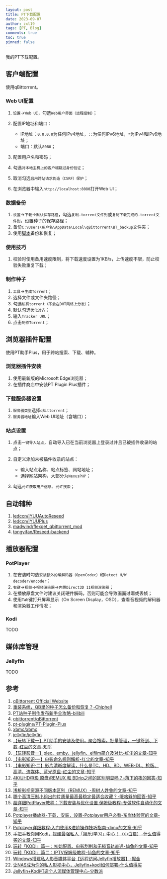 ```yaml
---
layout: post
title: PT下载配置
date: 2023-09-07
author: zxl19
tags: [PT, Blog]
comments: true
toc: true
pinned: false
---
```


我的PT下载配置。

<!-- more -->

## 客户端配置

使用qBittorrent。

### Web UI配置

1. `设置`->`Web UI`，勾选`Web用户界面（远程控制）`；
2. 配置IP地址和端口：

    - IP地址：`0.0.0.0`为任何IPv4地址，`::`为任何IPv6地址，`*`为IPv4和IPv6地址；
    - 端口：默认`8080`；

3. 配置用户名和密码；
4. 勾选`对本地主机上的客户端跳过身份验证`；
5. 取消勾选`启用跨站请求伪造（CSRF）保护`；
6. 在浏览器中输入`http://localhost:8080`打开Web UI；

### 数据备份

1. `设置`->`下载`->`默认保存路径`，勾选`复制.torrent文件到`或`复制下载完成的.torrent文件到`，设置种子的保存路径；
2. 备份`C:\Users\用户名\AppData\Local\qBittorrent\BT_backup`文件夹；
3. 使用[脚本](https://www.chiphell.com/thread-2458627-1-1.html)备份和恢复；

### 使用技巧

1. 校验时使用备用速度限制，将下载速度设置为1KB/s，上传速度不限，防止校验失败重复下载；

### 制作种子

1. `工具`->`生成Torrent`；
2. 选择文件或文件夹路径；
3. 勾选`私有torrent（不会在DHT网络上分发）`；
4. 默认勾选`优化对齐`；
5. 输入`Tracker URL`；
6. 点击`制作Torrent`；

## 浏览器插件配置

使用PT助手Plus，用于跨站搜索、下载、辅种。

### 浏览器插件安装

1. 使用最新版的Microsoft Edge浏览器；
2. 在插件商店中安装PT Plugin Plus插件；

### 下载服务器设置

1. `服务器类型`选择`qBittorrent`；
2. `服务器地址`输入Web UI地址（含端口）；

### 站点设置

1. 点击`一键导入站点`，自动导入已在当前浏览器上登录过并且已被插件收录的站点；
2. 自定义添加未被插件收录的站点：

    - 输入站点名称、站点标签、网站地址；
    - 选择网站架构，大部分为`NexusPHP`；

3. 勾选`允许获取用户信息`、`允许搜索`；

## 自动辅种

1. [ledccn/IYUUAutoReseed](https://github.com/ledccn/IYUUAutoReseed)
2. [ledccn/IYUUPlus](https://github.com/ledccn/IYUUPlus)
3. [madwind/flexget_qbittorrent_mod](https://github.com/madwind/flexget_qbittorrent_mod)
4. [tongyifan/Reseed-backend](https://github.com/tongyifan/Reseed-backend)

## 播放器配置

### PotPlayer

1. 在安装时勾选`安装额外的编解码器（OpenCodec）`和`Detect H/W decoder/encoder`；
2. `右键`->`视频`->`视频渲染器`->`内置Direct3D 11视频渲染器`；
3. 在播放原盘文件时建议关闭硬件解码，否则可能会导致画面过曝或丢帧；
4. 使用`Tab`键打开屏幕显示（On Screen Display，OSD），查看音视频的解码器和渲染器工作情况；

### Kodi

TODO

## 媒体库管理

### Jellyfin

TODO

## 参考

1. [qBittorrent Official Website](https://www.qbittorrent.org)
2. [重装系统，QB里的种子怎么备份和恢复？-Chiphell](https://www.chiphell.com/thread-2458627-1-1.html)
3. [PT站种子制作发布新手全攻略-bilibili](https://www.bilibili.com/read/cv15737433)
4. [qbittorrent/qBittorrent](https://github.com/qbittorrent/qBittorrent)
5. [pt-plugins/PT-Plugin-Plus](https://github.com/pt-plugins/PT-Plugin-Plus)
6. [xbmc/xbmc](https://github.com/xbmc/xbmc)
7. [jellyfin/jellyfin](https://github.com/jellyfin/jellyfin)
8. [【玩转下载一】PT助手的安装及使用，聚合搜索，批量管理，一键签到、下载-红尘的文章-知乎](https://zhuanlan.zhihu.com/p/370267554)
9. [【玩转影音一】plex、emby、jellyfin、elfilm简介及对比-红尘的文章-知乎](https://zhuanlan.zhihu.com/p/370799025)
10. [【电影知识·一】电影命名规则解析-红尘的文章-知乎](https://zhuanlan.zhihu.com/p/391078574)
11. [【电影知识·二】影片清晰度解读，什么是TC、HD、BD、WEB-DL、枪版、高清、流媒体、蓝光原盘-红尘的文章-知乎](https://zhuanlan.zhihu.com/p/412077939)
12. [4K\UHD电影 原盘\REMUX 和 BDrip之间的区别明显吗？-落下的夜的回答-知乎](https://www.zhihu.com/question/266754983/answer/2393730119)
13. [浅析影视资源不同版本区别（REMUX）-周树人姓鲁的文章-知乎](https://zhuanlan.zhihu.com/p/354928248)
14. [哪个高清压制小组出的片质量最高最稳定最适合收藏？-哦咯槑的回答-知乎](https://www.zhihu.com/question/31453118/answer/2647191266)
15. [超详细PotPlayer教程：下载安装与优化设置 保姆级教程-专做软件自动化的文章-知乎](https://zhuanlan.zhihu.com/p/504190202)
16. [Potplayer播放器-下载，安装，设置-Potplayer用户必看-东岸体验官的文章-知乎](https://zhuanlan.zhihu.com/p/639279632)
17. [Potplayer详细教程:入门使用&进阶操作技巧指南-dimo的文章-知乎](https://zhuanlan.zhihu.com/p/600527656)
18. [手把手教你用Kodi，搭建最强私人「娱乐/学习」中心！（小白篇）-什么值得买的文章-知乎](https://zhuanlan.zhihu.com/p/210856993)
19. [玩转「KODI」篇一：初始配置、电影刮削和无损音轨直通-仙鱼的文章-知乎](https://zhuanlan.zhihu.com/p/469759517)
20. [玩转「KODI」篇二：IPTV保姆级教程-仙鱼的文章-知乎](https://zhuanlan.zhihu.com/p/478246252)
21. [Windows搭建私人影音媒体平台【远程访问Jellyfin播放器】-掘金](https://juejin.cn/post/7226181917997482040)
22. [让NAS成为你的私人影视中心，Jellyfin+kodi如何部署-什么值得买](https://post.smzdm.com/p/akmg5wgr/)
23. [Jellyfin+Kodi打造个人流媒体管理中心-少数派](https://client.sspai.com/post/76951)
